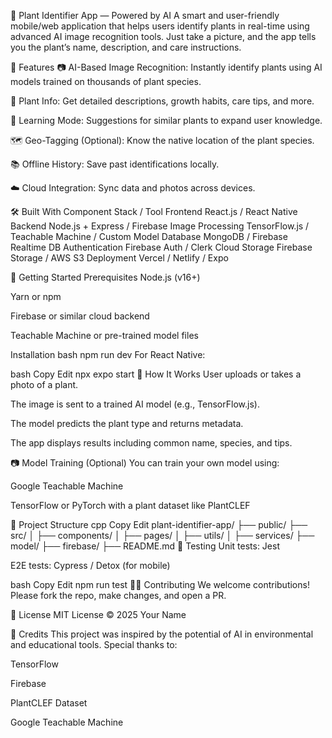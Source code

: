 🌿 Plant Identifier App — Powered by AI
A smart and user-friendly mobile/web application that helps users identify plants in real-time using advanced AI image recognition tools. Just take a picture, and the app tells you the plant’s name, description, and care instructions.

📌 Features
📷 AI-Based Image Recognition: Instantly identify plants using AI models trained on thousands of plant species.

📖 Plant Info: Get detailed descriptions, growth habits, care tips, and more.

🧠 Learning Mode: Suggestions for similar plants to expand user knowledge.

🗺️ Geo-Tagging (Optional): Know the native location of the plant species.

📚 Offline History: Save past identifications locally.

☁️ Cloud Integration: Sync data and photos across devices.

🛠️ Built With
Component	Stack / Tool
Frontend	React.js / React Native
Backend	Node.js + Express / Firebase
Image Processing	TensorFlow.js / Teachable Machine / Custom Model
Database	MongoDB / Firebase Realtime DB
Authentication	Firebase Auth / Clerk
Cloud Storage	Firebase Storage / AWS S3
Deployment	Vercel / Netlify / Expo

🚀 Getting Started
Prerequisites
Node.js (v16+)

Yarn or npm

Firebase or similar cloud backend

Teachable Machine or pre-trained model files

Installation
bash
npm run dev
For React Native:

bash
Copy
Edit
npx expo start
🧠 How It Works
User uploads or takes a photo of a plant.

The image is sent to a trained AI model (e.g., TensorFlow.js).

The model predicts the plant type and returns metadata.

The app displays results including common name, species, and tips.

📷 Model Training (Optional)
You can train your own model using:

Google Teachable Machine

TensorFlow or PyTorch with a plant dataset like PlantCLEF

📁 Project Structure
cpp
Copy
Edit
plant-identifier-app/
├── public/
├── src/
│   ├── components/
│   ├── pages/
│   ├── utils/
│   ├── services/
├── model/
├── firebase/
├── README.md
🧪 Testing
Unit tests: Jest

E2E tests: Cypress / Detox (for mobile)

bash
Copy
Edit
npm run test
🧑‍💻 Contributing
We welcome contributions! Please fork the repo, make changes, and open a PR.

📄 License
MIT License © 2025 Your Name

🤖 Credits
This project was inspired by the potential of AI in environmental and educational tools. Special thanks to:

TensorFlow

Firebase

PlantCLEF Dataset

Google Teachable Machine
